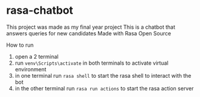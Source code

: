 # rasa-chatbot

This project was made as my final year project 
This is a chatbot that answers queries for new candidates
Made with Rasa Open Source

How to run
1) open a 2 terminal 
2) run `venv\Scripts\activate` in both terminals to activate virtual environment
3) in one terminal run `rasa shell` to start the rasa shell to interact with the bot
4) in the other terminal run `rasa run actions` to start the rasa action server
